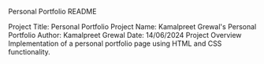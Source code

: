 Personal Portfolio README

Project Title: Personal Portfolio
Project Name: Kamalpreet Grewal's Personal Portfolio
Author: Kamalpreet Grewal
Date: 14/06/2024
Project Overview
Implementation of a personal portfolio page using HTML and CSS functionality.
